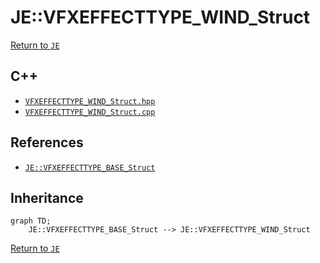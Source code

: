 # JE::VFXEFFECTTYPE_WIND_Struct

[Return to `JE`](/docs/je.md)

## C++

- [`VFXEFFECTTYPE_WIND_Struct.hpp`](/src/je/VFXEFFECTTYPE_WIND_Struct.hpp)
- [`VFXEFFECTTYPE_WIND_Struct.cpp`](/src/je/VFXEFFECTTYPE_WIND_Struct.cpp)

## References

- [`JE::VFXEFFECTTYPE_BASE_Struct`](/docs/je/VFXEFFECTTYPE_BASE_Struct.md)

## Inheritance

```mermaid
graph TD;
    JE::VFXEFFECTTYPE_BASE_Struct --> JE::VFXEFFECTTYPE_WIND_Struct
```

[Return to `JE`](/docs/je.md)